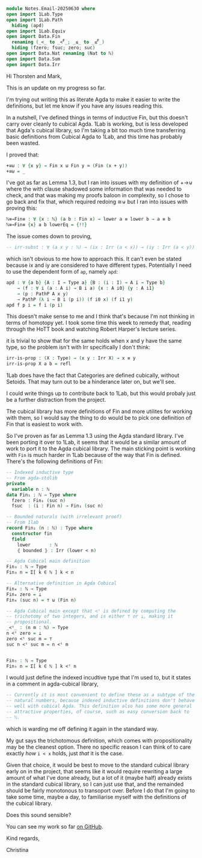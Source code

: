 
```agda
module Notes.Email-20250630 where
open import 1Lab.Type
open import 1Lab.Path
  hiding (apd)
open import 1Lab.Equiv
open import Data.Fin
  renaming (_<_ to _<ꟳ_; _≤_ to _≤ꟳ_)
  hiding (fzero; fsuc; zero; suc)
open import Data.Nat renaming (Nat to ℕ)
open import Data.Sum
open import Data.Irr
```

Hi Thorsten and Mark,

This is an update on my progress so far.

I'm trying out writing this as literate Agda to make it easier to
write the definitions, but let me know if you have any issues reading
this.

In a nutshell, I've defined things in terms of inductive Fin, but this
doesn't carry over cleanly to cubical Agda. 1Lab is working, but is
less developed that Agda's cubical library, so I'm taking a bit too
much time transferring basic definitions from Cubical Agda to 1Lab,
and this time has probably been wasted.

I proved that:
```agda
+≅⊎ : ∀ {x y} → Fin x ⊎ Fin y ≃ (Fin (x + y))
+≅⊎ = _
``` 

I've got as far as Lemma 1.3, but I ran into issues with my definition
of +→⊎ where the with clause shadowed some information that was needed
to check, and that was making my proofs baloon in complexity, so I
chose to go back and fix that, which required redoing ≅⊎ but I ran
into issues with proving this:

```agda
ℕ≡→Fin≡ : ∀ {x : ℕ} (a b : Fin x) → lower a ≡ lower b → a ≡ b
ℕ≡→Fin≡ {x} a b lowerEq = {!!}
```

The issue comes down to proving,

```agda
-- irr-subst : ∀ (a x y : ℕ) → (ix : Irr (a < x)) → (iy : Irr (a < y)) → x ≡ y → ix ≡ iy
```

which isn't obvious to me how to approach this. It can't even be
stated because ix and iy are considered to have different
types. Potentially I need to use the dependent form of `ap`, namely
`apd`:

```agda
apd : ∀ {a b} {A : I → Type a} {B : (i : I) → A i → Type b}
    → (f : ∀ i (a : A i) → B i a) {x : A i0} {y : A i1}
    → (p : PathP A x y)
    → PathP (λ i → B i (p i)) (f i0 x) (f i1 y)
apd f p i = f i (p i)
```

This doesn't make sense to me and I think that's because I'm not
thinking in terms of homotopy yet. I took some time this week to
remedy that, reading through the HoTT book and watching Robert
Harper's lecture series.

it is trivial to show that for the same holds when x and y have the
same type, so the problem isn't with Irr specifically I don't think:

```agda
irr-is-prop : (X : Type) → (x y : Irr X) → x ≡ y
irr-is-prop X a b = refl
```

1Lab does have the fact that Categories are defined cubically, without
Setoids. That may turn out to be a hinderance later on, but we'll see.

I could write things up to contribute back to 1Lab, but this would
probaly just be a further distraction from the project.

The cubical library has more definitions of Fin and more utilites for
working with them, so I would say the thing to do would be to pick one
definition of Fin that is easiest to work with.

So I've proven as far as Lemma 1.3 using the Agda standard library.
I've been porting it over to 1Lab, it seems that it would be a similar
amount of work to port it to the Agda cubical library. The main
sticking point is working with `Fin` is much harder in 1Lab because of
the way that Fin is defined. There's the following definitions of Fin:

```agda
-- Indexed inductive type
-- From agda-stdlib
private
  variable n : ℕ
data Fin₁ : ℕ → Type where
  fzero : Fin₁ (suc n)
  fsuc  : (i : Fin n) → Fin₁ (suc n)

-- Bounded naturals (with irrelevant proof)
-- From 1lab
record Fin₂ (n : ℕ) : Type where
  constructor fin
  field
    lower       : ℕ
    ⦃ bounded ⦄ : Irr (lower < n)

-- Agda Cubical main definition
Fin₃ : ℕ → Type
Fin₃ n = Σ[ k ∈ ℕ ] k < n

-- Alternative definition in Agda Cubical
Fin₄ : ℕ → Type
Fin₄ zero = ⊥
Fin₄ (suc n) = ⊤ ⊎ (Fin n)

-- Agda Cubical main except that <ᵗ is defined by computing the
-- trichotomy of two integers, and is either ⊤ or ⊥, making it
-- propositional.
_<ᵗ_ : (n m : ℕ) → Type
n <ᵗ zero = ⊥
zero <ᵗ suc m = ⊤
suc n <ᵗ suc m = n <ᵗ m


Fin₅ : ℕ → Type
Fin₅ n = Σ[ k ∈ ℕ ] k <ᵗ n
```

I would just define the indexed incudtive type that I'm used to, but
it states in a comment in agda-cubical library,

```agda
-- Currently it is most convenient to define these as a subtype of the
-- natural numbers, because indexed inductive definitions don't behave
-- well with cubical Agda. This definition also has some more general
-- attractive properties, of course, such as easy conversion back to
-- ℕ.
```

which is warding me off defining it again in the standard way.

My gut says the trichotomous definition, which comes with
propositionality may be the cleanest option. There no specific reason
I can think of to care exactly _how_ `i < x` holds, just _that_ it is
the case.

Given that choice, it would be best to move to the standard cubical
library early on in the project, that seems like it would require
rewriting a large amount of what I've done already, but a lot of it
(maybe half) already exists in the standard cubical library, so I can
just use that, and the remainded should be fairly monotonous to
transoport over. Before I do that I'm going to take some time, maybe a
day, to familiarise myself with the definitions of the cubical
library.

Does this sound sensible?

You can see my work so far [on GitHub](https://github.com/cdo256/tmc-agda).

Kind regards,

Christina

